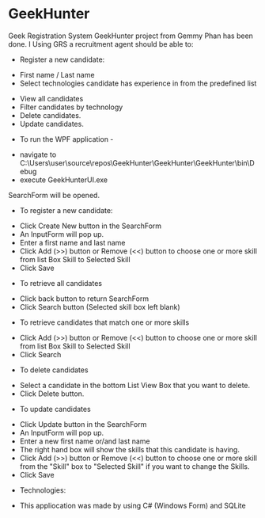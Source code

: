 # GeekHunter
Geek Registration System
GeekHunter project from Gemmy Phan has been done.
I 
Using GRS a recruitment agent should be able to:
- Register a new candidate:
+ First name / Last name
+ Select technologies candidate has experience in from the predefined list
- View all candidates
- Filter candidates by technology
- Delete candidates.
- Update candidates.

* To run the WPF application -
+	navigate to C:\Users\user\source\repos\GeekHunter\GeekHunter\GeekHunter\bin\Debug
+	execute GeekHunterUI.exe

SearchForm will be opened.

* To register a new candidate:
+	Click Create New button in the SearchForm
+ An InputForm  will pop up.
+	Enter a first name and last name
+ Click Add (>>) button or Remove (<<) button to choose one or more skill from list Box Skill to Selected Skill
+	Click Save

* To retrieve all candidates
+ Click back button to return SearchForm
+	Click Search button (Selected skill box left blank)

* To retrieve candidates that match one or more skills
+ Click Add (>>) button or Remove (<<) button to choose one or more skill from list Box Skill to Selected Skill
+	Click Search

* To delete candidates
+ Select a candidate in the bottom List View Box that you want to delete.
+	Click Delete button.

* To update candidates
+	Click Update button in the SearchForm
+ An InputForm  will pop up.
+	Enter a new first name or/and last name
+ The right hand box will show the skills that this candidate is having.
+ Click Add (>>) button or Remove (<<) button to choose one or more skill from the "Skill" box to "Selected Skill" if you want to change the Skills.
+	Click Save


* Technologies:
+	This appliocation was made by using C# (Windows Form) and SQLite
